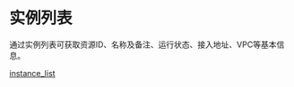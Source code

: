 # 实例列表

通过实例列表可获取资源ID、名称及备注、运行状态、接⼊地址、VPC等基本信息。

[instance_list](/URocketMQ/images/instance_list.png)